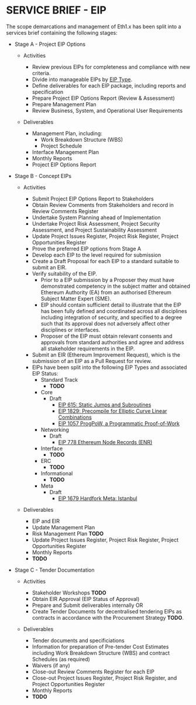 # SERVICE BRIEF - EIP

The scope demarcations and management of Eth1.x has been split into a services brief containing the following stages:

* Stage A - Project EIP Options
  * Activities
    * Review previous EIPs for completeness and compliance with new criteria.
    * Divide into manageable EIPs by [EIP Type](http://eips.ethereum.org/).
    * Define deliverables for each EIP package, including reports and specification
    * Prepare Project EIP Options Report (Review & Assessment)
    * Prepare Management Plan
    * Review Business, System, and Operational User Requirements

  * Deliverables
    * Management Plan, including:
      * Work Breakdown Structure (WBS)
      * Project Schedule
    * Interface Management Plan
    * Monthly Reports
    * Project EIP Options Report

* Stage B - Concept EIPs
  * Activities
    * Submit Project EIP Options Report to Stakeholders
    * Obtain Review Comments from Stakeholders and record in Review Comments Register
    * Undertake System Planning ahead of Implementation
    * Undertake Project Risk Assessment, Project Security Assessment, and Project Sustainability Assessment
    * Update Project Issues Register, Project Risk Register, Project Opportunities Register
    * Prove the preferred EIP options from Stage A
    * Develop each EIP to the level required for submission
    * Create a Draft Proposal for each EIP to a standard suitable to submit an EIR.
    * Verify suitability of the EIP.
      * Prior to a EIP submission by a Proposer they must have demonstrated competency in the subject matter and obtained Ethereum Authority (EA) from an authorised Ethereum Subject Matter Expert (SME).
      * EIP should contain sufficient detail to illustrate that the EIP has been fully defined and coordinated across all disciplines including integration of security, and specified to a degree such that its approval does not adversely affect other disciplines or interfaces.
      * Proposer of the EIP must obtain relevant consents and approvals from standard authorities and agree and address all stakeholder requirements in the EIP.
    * Submit an EIR (Ethereum Improvement Request), which is the submission of an EIP as a Pull Request for review.
    * EIPs have been split into the following EIP Types and associated EIP Status:
      * Standard Track
        * **TODO**
      * Core
        * Draft
          * [EIP 615: Static Jumps and Subroutines](https://eips.ethereum.org/EIPS/eip-615)
          * [EIP 1829: Precompile for Elliptic Curve Linear Combinations](https://eips.ethereum.org/EIPS/eip-1829)
          * [EIP 1057 ProgPoW, a Programmatic Proof-of-Work](https://eips.ethereum.org/EIPS/eip-1057)
      * Networking
        * Draft
          * [EIP 778 Ethereum Node Records (ENR)](https://eips.ethereum.org/EIPS/eip-778)
      * Interface
        * **TODO**
      * ERC
        * **TODO**
      * Informational
        * **TODO**
      * Meta
        * Draft
          * [EIP 1679 Hardfork Meta: Istanbul](https://eips.ethereum.org/EIPS/eip-1679)

  * Deliverables
    * EIP and EIR
    * Update Management Plan
    * Risk Management Plan **TODO**
    * Update Project Issues Register, Project Risk Register, Project Opportunities Register
    * Monthly Reports
    * **TODO**

* Stage C - Tender Documentation

  * Activities
    * Stakeholder Workshops **TODO**
    * Obtain EIR Approval (EIP Status of Approval)
    * Prepare and Submit deliverables internally OR
    * Create Tender Documents for decentralised tendering EIPs as contracts in accordance with the Procurement Strategy **TODO**.

  * Deliverables
    * Tender documents and specificiations
    * Information for preparation of Pre-tender Cost Estimates including Work Breakdown Structure (WBS) and contract Schedules (as required)
    * Waivers (if any)
    * Close-out Review Comments Register for each EIP
    * Close-out Project Issues Register, Project Risk Register, and Project Opportunities Register
    * Monthly Reports
    * **TODO**
